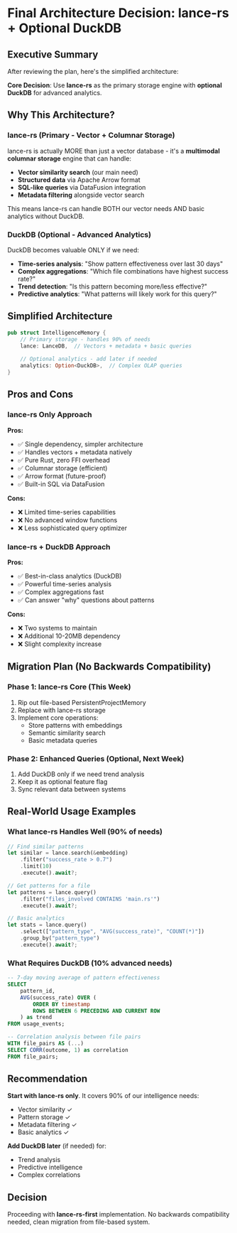 # Final Architecture Decision: lance-rs + Optional DuckDB

## Executive Summary

After reviewing the plan, here's the simplified architecture:

**Core Decision**: Use **lance-rs** as the primary storage engine with **optional DuckDB** for advanced analytics.

## Why This Architecture?

### lance-rs (Primary - Vector + Columnar Storage)

lance-rs is actually MORE than just a vector database - it's a **multimodal columnar storage** engine that can handle:
- **Vector similarity search** (our main need)
- **Structured data** via Apache Arrow format
- **SQL-like queries** via DataFusion integration
- **Metadata filtering** alongside vector search

This means lance-rs can handle BOTH our vector needs AND basic analytics without DuckDB.

### DuckDB (Optional - Advanced Analytics)

DuckDB becomes valuable ONLY if we need:
- **Time-series analysis**: "Show pattern effectiveness over last 30 days"
- **Complex aggregations**: "Which file combinations have highest success rate?"
- **Trend detection**: "Is this pattern becoming more/less effective?"
- **Predictive analytics**: "What patterns will likely work for this query?"

## Simplified Architecture

```rust
pub struct IntelligenceMemory {
    // Primary storage - handles 90% of needs
    lance: LanceDB,  // Vectors + metadata + basic queries
    
    // Optional analytics - add later if needed
    analytics: Option<DuckDB>,  // Complex OLAP queries
}
```

## Pros and Cons

### lance-rs Only Approach

**Pros:**
- ✅ Single dependency, simpler architecture
- ✅ Handles vectors + metadata natively
- ✅ Pure Rust, zero FFI overhead
- ✅ Columnar storage (efficient)
- ✅ Arrow format (future-proof)
- ✅ Built-in SQL via DataFusion

**Cons:**
- ❌ Limited time-series capabilities
- ❌ No advanced window functions
- ❌ Less sophisticated query optimizer

### lance-rs + DuckDB Approach

**Pros:**
- ✅ Best-in-class analytics (DuckDB)
- ✅ Powerful time-series analysis
- ✅ Complex aggregations fast
- ✅ Can answer "why" questions about patterns

**Cons:**
- ❌ Two systems to maintain
- ❌ Additional 10-20MB dependency
- ❌ Slight complexity increase

## Migration Plan (No Backwards Compatibility)

### Phase 1: lance-rs Core (This Week)
1. Rip out file-based PersistentProjectMemory
2. Replace with lance-rs storage
3. Implement core operations:
   - Store patterns with embeddings
   - Semantic similarity search
   - Basic metadata queries

### Phase 2: Enhanced Queries (Optional, Next Week)
1. Add DuckDB only if we need trend analysis
2. Keep it as optional feature flag
3. Sync relevant data between systems

## Real-World Usage Examples

### What lance-rs Handles Well (90% of needs)
```rust
// Find similar patterns
let similar = lance.search(&embedding)
    .filter("success_rate > 0.7")
    .limit(10)
    .execute().await?;

// Get patterns for a file
let patterns = lance.query()
    .filter("files_involved CONTAINS 'main.rs'")
    .execute().await?;

// Basic analytics
let stats = lance.query()
    .select(["pattern_type", "AVG(success_rate)", "COUNT(*)"])
    .group_by("pattern_type")
    .execute().await?;
```

### What Requires DuckDB (10% advanced needs)
```sql
-- 7-day moving average of pattern effectiveness
SELECT 
    pattern_id,
    AVG(success_rate) OVER (
        ORDER BY timestamp 
        ROWS BETWEEN 6 PRECEDING AND CURRENT ROW
    ) as trend
FROM usage_events;

-- Correlation analysis between file pairs
WITH file_pairs AS (...)
SELECT CORR(outcome, 1) as correlation
FROM file_pairs;
```

## Recommendation

**Start with lance-rs only**. It covers 90% of our intelligence needs:
- Vector similarity ✓
- Pattern storage ✓
- Metadata filtering ✓
- Basic analytics ✓

**Add DuckDB later** (if needed) for:
- Trend analysis
- Predictive intelligence
- Complex correlations

## Decision

Proceeding with **lance-rs-first** implementation. No backwards compatibility needed, clean migration from file-based system.
